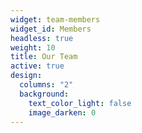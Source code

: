 ```yaml
---
widget: team-members
widget_id: Members
headless: true
weight: 10
title: Our Team
active: true
design:
  columns: "2"
  background:
    text_color_light: false
    image_darken: 0
---
```

